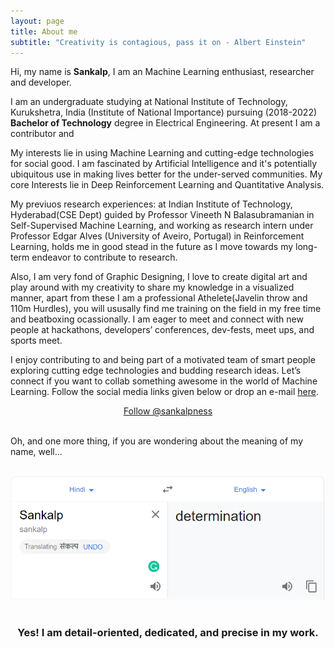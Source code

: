 ```yaml
---
layout: page
title: About me
subtitle: "Creativity is contagious, pass it on - Albert Einstein"
---
```


<div id="aboutme-section">

<p class="about-text">
<span class="fa fa-briefcase about-icon"></span>
  Hi, my name is <strong>Sankalp</strong>, I am an Machine Learning enthusiast, researcher and developer.
</p>

<p class="about-text">
<span class="fa fa-graduation-cap about-icon"></span>
I am an undergraduate studying at National Institute of Technology, Kurukshetra, India (Institute of National Importance) pursuing (2018-2022) <strong>Bachelor of Technology</strong> degree in Electrical Engineering. At present I am a contributor and 
</p>

<p class="about-text">
<span class="fa fa-code about-icon"></span>
My interests lie in using Machine Learning and cutting-edge technologies for social good. I am fascinated by Artificial Intelligence and it's potentially ubiquitous use in making lives better for the under-served communities. My core Interests lie in Deep Reinforcement Learning and Quantitative Analysis.
</p>

<p class="about-text">
<span class="fa fa-book about-icon"></span>
My previuos research experiences: at Indian Institute of Technology, Hyderabad(CSE Dept) guided by Professor Vineeth N Balasubramanian in Self-Supervised Machine Learning, and working as research intern under Professor Edgar Alves (University of Aveiro, Portugal) in Reinforcement Learning, holds me in good stead in the future as I move towards my long-term endeavor to contribute to research.
</p>

<p class="about-text">
<span class="fa fa-heart about-icon"></span>
Also, I am very fond of Graphic Designing, I love to create digital art and play around with my creativity to share my knowledge in a visualized manner, apart from these I am a professional Athelete(Javelin throw and 110m Hurdles), you will ususally find me training on the field in my free time and beatboxing ocassionally. I am eager to meet and connect with new people at hackathons, developers’ conferences, dev-fests, meet ups, and sports meet.
</p>

<p class="about-text">
<span class="fa fa-envelope about-icon"></span>
I enjoy contributing to and being part of a motivated team of smart people exploring cutting edge technologies and budding research ideas. Let’s connect if you want to collab something awesome in the world of Machine Learning. Follow the social media links given below or drop an e-mail <a target="_blank" href="mailto:10sankalp.arora@gmail.com">here</a>.
</p>


<center>
	<a href="https://twitter.com/sankalpness" class="twitter-follow-button" data-size="large" data-show-count="false">Follow @sankalpness</a>
	<script async src="//platform.twitter.com/widgets.js" charset="utf-8"></script>
</center>
<br>

Oh, and one more thing, if you are wondering about the meaning of my name, well...
<br><br>
<center><img src="/assets/img/Sankalp-translation.PNG"></center>
<br>
<center><h3>Yes! I am detail-oriented, dedicated, and precise in my work. </h3><center>
